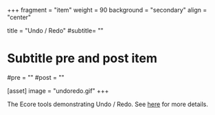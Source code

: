 +++
fragment = "item"
weight = 90
background = "secondary"
align = "center"

title = "Undo / Redo"
#subtitle= ""

# Subtitle pre and post item
#pre = ""
#post = ""

[asset]
  image = "undoredo.gif"
+++

The Ecore tools demonstrating Undo / Redo. See [here](https://github.com/eclipse-emfcloud/ecore-glsp) for more details.